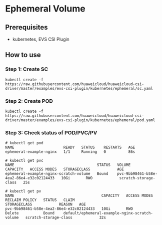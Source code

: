 # Ephemeral Volume

## Prerequisites

- kubernetes, EVS CSI Plugin

## How to use

### Step 1: Create SC

```
kubectl create -f  https://raw.githubusercontent.com/huaweicloud/huaweicloud-csi-driver/master/examples/evs-csi-plugin/kubernetes/ephemeral/sc.yaml
```

### Step 2: Create POD

```
kubectl create -f  https://raw.githubusercontent.com/huaweicloud/huaweicloud-csi-driver/master/examples/evs-csi-plugin/kubernetes/ephemeral/pod.yaml
```

### Step 3: Check status of POD/PVC/PV

```
# kubectl get pod
NAME                      READY   STATUS    RESTARTS   AGE
ephemeral-example-nginx   1/1     Running   0          86s

```

```
# kubectl get pvc
NAME                                     STATUS   VOLUME                                     CAPACITY   ACCESS MODES   STORAGECLASS            AGE
ephemeral-example-nginx-scratch-volume   Bound    pvc-9bb98461-b58e-4ea2-86e4-e32c02124433   10Gi       RWO            scratch-storage-class   25s
```

```
# kubectl get pv
NAME                                       CAPACITY   ACCESS MODES   RECLAIM POLICY   STATUS   CLAIM                                            STORAGECLASS            REASON   AGE
pvc-9bb98461-b58e-4ea2-86e4-e32c02124433   10Gi       RWO            Delete           Bound    default/ephemeral-example-nginx-scratch-volume   scratch-storage-class            32s
```
